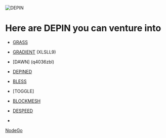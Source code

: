 
![DEPIN](https://github.com/user-attachments/assets/080950a1-a577-48d9-b65e-24b41968358b)

# Here are DEPIN you can venture into
* [GRASS](https://app.getgrass.io/register?referralCode=libxsGqVlinmO1R)

* [GRADIENT](https://app.gradient.network/dashboard) (XLSLL9)

* [DAWN] (q4036zbl)

* [DEPINED](https://app.depined.org/dashboard)

* [BLESS](https://bless.network/dashboard?ref=WCYNA4)

* [TOGGLE]

* [BLOCKMESH](https://app.blockmesh.xyz/register?invite_code=1b3842d3-10fd-4dcd-8b33-efa1d47ffb66)

* [DESPEED](https://app.despeed.net/register?ref=2RCrxMxfr3aM)

* 
[NodeGo](https://app.nodego.ai/r/NODE9C1049F70479)
